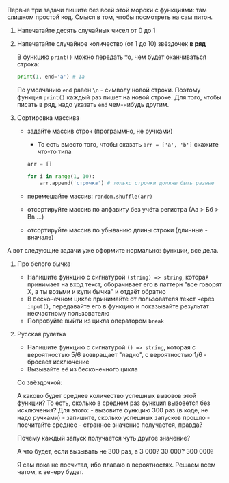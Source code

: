 Первые три задачи пишите без всей этой мороки с функциями: там слишком простой код. Смысл в том, чтобы посмотреть на сам питон.

1. Напечатайте десять случайных чисел от 0 до 1

1. Напечатайте случайное количество (от 1 до 10) звёздочек **в ряд**

	В функцию `print()` можно передать то, чем будет оканчиваться строка:

	```python
	print(1, end='a') # 1a
	```

	По умолчанию `end` равен `\n` - символу новой строки. Поэтому функция `print()` каждый раз пишет на новой строке. Для того, чтобы писать в ряд, надо указать `end` чем-нибудь другим.

1. Сортировка массива
	
	- задайте массив строк (программно, не ручками)
		- То есть вместо того, чтобы сказать `arr = ['a', 'b']` скажите что-то типа

		```python
		arr = []

		for i in range(1, 10):
			arr.append('строчка') # только строчки должны быть разные
		```
	- перемешайте массив: `random.shuffle(arr)`
	- отсортируйте массив по алфавиту без учёта регистра (Аа > Бб > Вв ...)
	- отсортируйте массив по убыванию длины строки (длинные - вначале)

А вот следующие задачи уже оформите нормально: функции, все дела.

1. Про белого бычка

	- Напишите функцию с сигнатурой `(string) => string`, которая принимает на вход текст, оборачивает его в паттерн "все говорят Х, а ты возьми и купи бычка" и отдаёт обратно
	- В бесконечном цикле принимайте от пользователя текст через `input()`, передавайте его в функцию и показывайте результат несчастному пользователю
	- Попробуйте выйти из цикла оператором `break`

1. Русская рулетка

	- Напишите функцию с сигнатурой `() => string`, которая с вероятностью 5/6 возвращает "ладно", с вероятностью 1/6 - бросает исключение
	- Вызывайте её из бесконечного цикла

	Со звёздочкой:

	А каково будет среднее количество успешных вызовов этой функции? То есть, сколько в среднем раз функция вызовется без исключения? Для этого:
		- вызовите функцию 300 раз (в коде, не надо ручками)
		- запишите, сколько успешных запусков прошло
		- посчитайте среднее - странное значение получается, правда?

	Почему каждый запуск получается чуть другое значение?

	А что будет, если вызывать не 300 раз, а 3 000? 30 000? 300 000?

	Я сам пока не посчитал, ибо плаваю в вероятностях. Решаем всем чатом, к вечеру будет.


